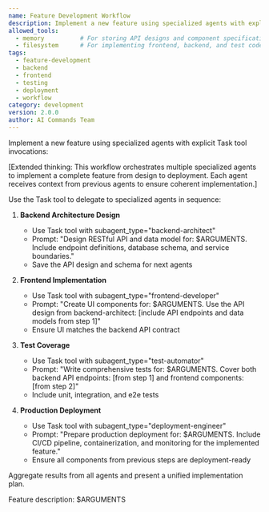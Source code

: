 ```yaml
---
name: Feature Development Workflow
description: Implement a new feature using specialized agents with explicit Task tool invocations
allowed_tools:
  - memory          # For storing API designs and component specifications
  - filesystem      # For implementing frontend, backend, and test code
tags:
  - feature-development
  - backend
  - frontend
  - testing
  - deployment
  - workflow
category: development
version: 2.0.0
author: AI Commands Team
---
```


Implement a new feature using specialized agents with explicit Task tool invocations:

[Extended thinking: This workflow orchestrates multiple specialized agents to implement a complete feature from design to deployment. Each agent receives context from previous agents to ensure coherent implementation.]

Use the Task tool to delegate to specialized agents in sequence:

1. **Backend Architecture Design**
   - Use Task tool with subagent_type="backend-architect" 
   - Prompt: "Design RESTful API and data model for: $ARGUMENTS. Include endpoint definitions, database schema, and service boundaries."
   - Save the API design and schema for next agents

2. **Frontend Implementation**
   - Use Task tool with subagent_type="frontend-developer"
   - Prompt: "Create UI components for: $ARGUMENTS. Use the API design from backend-architect: [include API endpoints and data models from step 1]"
   - Ensure UI matches the backend API contract

3. **Test Coverage**
   - Use Task tool with subagent_type="test-automator"
   - Prompt: "Write comprehensive tests for: $ARGUMENTS. Cover both backend API endpoints: [from step 1] and frontend components: [from step 2]"
   - Include unit, integration, and e2e tests

4. **Production Deployment**
   - Use Task tool with subagent_type="deployment-engineer"
   - Prompt: "Prepare production deployment for: $ARGUMENTS. Include CI/CD pipeline, containerization, and monitoring for the implemented feature."
   - Ensure all components from previous steps are deployment-ready

Aggregate results from all agents and present a unified implementation plan.

Feature description: $ARGUMENTS
